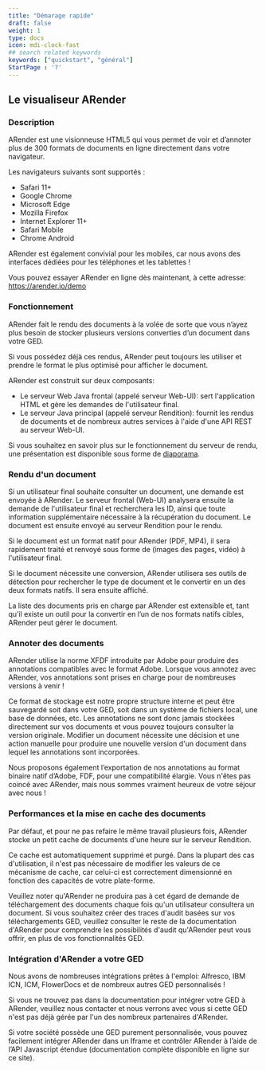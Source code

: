 ```yaml
---
title: "Démarage rapide"
draft: false
weight: 1
type: docs
icon: mdi-clock-fast
## search related keywords
keywords: ["quickstart", "général"]
StartPage : '?'
---
```


## Le visualiseur ARender

### Description

ARender est une visionneuse HTML5 qui vous permet de voir et d’annoter
plus de 300 formats de documents en ligne directement dans votre
navigateur.

Les navigateurs suivants sont supportés :
* Safari 11+
* Google Chrome
* Microsoft Edge
* Mozilla Firefox
* Internet Explorer 11+
* Safari Mobile
* Chrome Android

ARender est également convivial pour les mobiles, car nous
avons des interfaces dédiées pour les téléphones et les tablettes !

Vous pouvez essayer ARender en ligne dès maintenant, à cette adresse:
<https://arender.io/demo>

### Fonctionnement

ARender fait le rendu des documents à la volée de sorte que vous n’ayez
plus besoin de stocker plusieurs versions converties d’un document dans
votre GED.

Si vous possédez déjà ces rendus, ARender peut toujours les utiliser et
prendre le format le plus optimisé pour afficher le document.

ARender est construit sur deux composants:

- Le serveur Web Java frontal (appelé serveur Web-UI): sert
  l'application HTML et gère les demandes de l'utilisateur final.
- Le serveur Java principal (appelé serveur Rendition): fournit les
  rendus de documents et de nombreux autres services à l'aide d'une
  API REST au serveur Web-UI.

Si vous souhaitez en savoir plus sur le fonctionnement du serveur de
rendu, une présentation est disponible sous forme de
[diaporama](https://docs.google.com/presentation/d/1AMbT8v-iaTEiTbZnCdpaE14JKJt-Rn9lk-Ctdn08-xo/present?usp=sharing).

### Rendu d'un document

Si un utilisateur final souhaite consulter un document, une demande est
envoyée à ARender. Le serveur frontal (Web-UI) analysera ensuite la demande
de l'utilisateur final et recherchera les ID, ainsi que toute
information supplémentaire nécessaire à la récupération du document. Le
document est ensuite envoyé au serveur Rendition pour le rendu.

Si le document est un format natif pour ARender (PDF, MP4), il sera
rapidement traité et renvoyé sous forme de (images des pages, vidéo) à
l'utilisateur final.

Si le document nécessite une conversion, ARender utilisera ses outils de
détection pour rechercher le type de document et le convertir en un des
deux formats natifs. Il sera ensuite affiché.

La liste des documents pris en charge par ARender est extensible et,
tant qu’il existe un outil pour la convertir en l’un de nos formats
natifs cibles, ARender peut gérer le document.

### Annoter des documents

ARender utilise la norme XFDF introduite par Adobe pour produire des
annotations compatibles avec le format Adobe. Lorsque vous annotez avec
ARender, vos annotations sont prises en charge pour de nombreuses
versions à venir !

Ce format de stockage est notre propre structure interne et peut être
sauvegardé soit dans votre GED, soit dans un système de fichiers local,
une base de données, etc. Les annotations ne sont donc jamais stockées
directement sur vos documents et vous pouvez toujours consulter la
version originale. Modifier un document nécessite une décision et une
action manuelle pour produire une nouvelle version d'un document dans
lequel les annotations sont incorporées.

Nous proposons également l’exportation de nos annotations au format
binaire natif d’Adobe, FDF, pour une compatibilité élargie. Vous n'êtes
pas coincé avec ARender, mais nous sommes vraiment heureux de votre
séjour avec nous !

### Performances et la mise en cache des documents

Par défaut, et pour ne pas refaire le même travail plusieurs fois,
ARender stocke un petit cache de documents d'une heure sur le serveur
Rendition.

Ce cache est automatiquement supprimé et purgé. Dans la plupart des cas
d'utilisation, il n'est pas nécessaire de modifier les valeurs de ce
mécanisme de cache, car celui-ci est correctement dimensionné en
fonction des capacités de votre plate-forme.

Veuillez noter qu'ARender ne produira pas à cet égard de demande de
téléchargement des documents chaque fois qu'un utilisateur consultera
un document. Si vous souhaitez créer des traces d'audit basées sur vos
téléchargements GED, veuillez consulter le reste de la documentation
d'ARender pour comprendre les possibilités d'audit qu'ARender peut vous
offrir, en plus de vos fonctionnalités GED.

### Intégration d'ARender a votre GED

Nous avons de nombreuses intégrations prêtes à l'emploi: Alfresco, IBM
ICN, ICM, FlowerDocs et de nombreux autres GED personnalisés !

Si vous ne trouvez pas dans la documentation pour intégrer votre GED à
ARender, veuillez nous contacter et nous verrons avec vous si cette GED
n'est pas déjà gérée par l'un des nombreux partenaires d'ARender.

Si votre société possède une GED purement personnalisée, vous pouvez
facilement intégrer ARender dans un Iframe et contrôler ARender à l’aide
de l’API Javascript étendue (documentation complète disponible en ligne
sur ce site).
